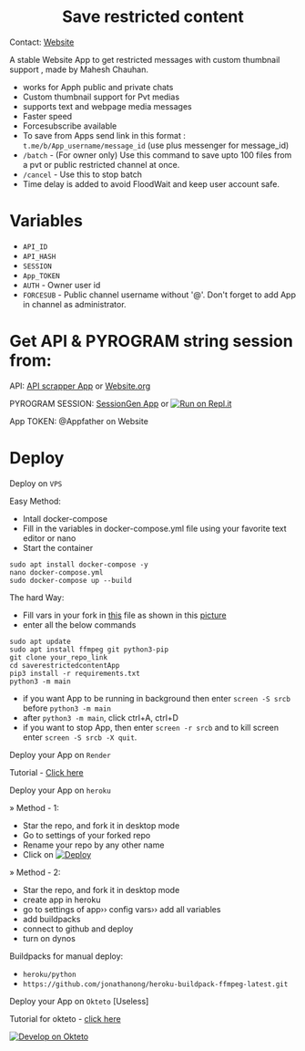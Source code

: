 <h1 align="center">
  <b>Save restricted content </b>
</h1> 

Contact: [Website](https://t.me/MaheshChauhan)

A stable Website App to get restricted messages with custom thumbnail support , made by Mahesh Chauhan. 

- works for Apph public and private chats
- Custom thumbnail support for Pvt medias
- supports text and webpage media messages
- Faster speed
- Forcesubscribe available
- To save from Apps send link in this format : `t.me/b/App_username/message_id` (use plus messenger for message_id)
- `/batch` - (For owner only) Use this command to save upto 100 files from a pvt or public restricted channel at once.
- `/cancel` -  Use this to stop batch
- Time delay is added to avoid FloodWait and keep user account safe. 
  
# Variables

- `API_ID`
- `API_HASH`
- `SESSION`
- `App_TOKEN` 
- `AUTH` - Owner user id
- `FORCESUB` - Public channel username without '@'. Don't forget to add App in channel as administrator. 

# Get API & PYROGRAM string session from:
 
API: [API scrapper App](https://t.me/USETGSApp) or [Website.org](https://my.Website.org/auth)

PYROGRAM SESSION: [SessionGen App](https://t.me/SessionStringGeneratorRoApp) or [![Run on Repl.it](https://replit.com/badge/github/vasusen-code/saverestrictedcontentApp)](https://replit.com/@levinalab/Session-Generator#main.py)

App TOKEN: @Appfather on Website

# Deploy

Deploy on `VPS`

Easy Method:

- Intall docker-compose
- Fill in the variables in docker-compose.yml file using your favorite text editor or nano 
- Start the container 

```
sudo apt install docker-compose -y
nano docker-compose.yml
sudo docker-compose up --build
```

The hard Way:

- Fill vars in your fork in [this](https://github.com/vasusen-code/SaveRestrictedContentApp/blob/master/main/__init__.py) file as shown in this [picture](https://t.me/MaheshChauhan/36)
- enter all the below commands

```
sudo apt update
sudo apt install ffmpeg git python3-pip
git clone your_repo_link
cd saverestrictedcontentApp 
pip3 install -r requirements.txt
python3 -m main
```

- if you want App to be running in background then enter `screen -S srcb` before `python3 -m main` 
- after `python3 -m main`, click ctrl+A, ctrl+D
- if you want to stop App, then enter `screen -r srcb` and to kill screen enter `screen -S srcb -X quit`.

Deploy your App on `Render`

Tutorial - [Click here](https://telegra.ph/SRCB-on-Render-05-17)

Deploy your App on `heroku`

» Method - 1:
- Star the repo, and fork it in desktop mode
- Go to settings of your forked repo
- Rename your repo by any other name
- Click on  [![Deploy](https://www.herokucdn.com/deploy/button.svg)](https://heroku.com/deploy)
 
» Method - 2:
- Star the repo, and fork it in desktop mode
- create app in heroku
- go to settings of app›› config vars›› add all variables
- add buildpacks
- connect to github and deploy
- turn on dynos
  
Buildpacks for manual deploy:

- `heroku/python`
- `https://github.com/jonathanong/heroku-buildpack-ffmpeg-latest.git`

Deploy your App on `Okteto` [Useless]
  
Tutorial for okteto - [click here](https://telegra.ph/Okteto-Deploy-04-01)

[![Develop on Okteto](https://okteto.com/develop-okteto.svg)](https://cloud.okteto.com)
